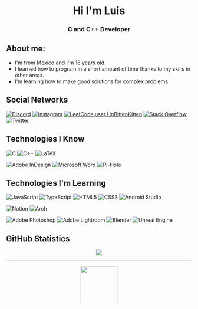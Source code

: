 <h1 style="font-weight:bold;" align="center">Hi I'm Luis</h1>

<h3 align="center"> C and C++ Developer</h3>

## About me:

- I'm from Mexico and I'm 18 years old.
- I learned how to program in a short amount of time thanks to my skills in other areas.
- I'm learning how to make good solutions for complex problems.


## Social Networks

[![Discord](https://img.shields.io/badge/Discord-%237289DA.svg?logo=discord&logoColor=white)](https://discordapp.com/users/514221720068947969)
[![Instagram](https://img.shields.io/badge/Instagram-%23E4405F.svg?logo=Instagram&logoColor=white)](https://instagram.com/luisp2125)
[![LeetCode user UnBittenKitten](https://img.shields.io/badge/dynamic/json?style=flat&labelColor=black&color=%23ffa116&label=Solved&query=solvedOverTotal&url=https%3A%2F%2Fbadge.xyli.tech/%2Fapi%2Fusers%2FUnBittenKitten&logo=leetcode&logoColor=yellow)](https://leetcode.com/UnBittenKitten/)
[![Stack Overflow](https://img.shields.io/badge/-Stackoverflow-FE7A16?logo=stack-overflow&logoColor=white)](https://stackoverflow.com/users/23064511/unbittenkitten)
[![Twitter](https://img.shields.io/badge/Twitter-%231DA1F2.svg?logo=Twitter&logoColor=white)](https://twitter.com/UnBittenKitten_)


## Technologies I Know

![C](https://img.shields.io/badge/c-%2300599C.svg?style=for-the-badge&logo=c&logoColor=white)
![C++](https://img.shields.io/badge/c++-%2300599C.svg?style=for-the-badge&logo=c%2B%2B&logoColor=white)
![LaTeX](https://img.shields.io/badge/latex-%23008080.svg?style=for-the-badge&logo=latex&logoColor=white)

![Adobe InDesign](https://img.shields.io/badge/Adobe%20InDesign-49021F?style=for-the-badge&logo=adobeindesign&logoColor=white)
![Microsoft Word](https://img.shields.io/badge/Microsoft_Word-2B579A?style=for-the-badge&logo=microsoft-word&logoColor=white)
![Pi-Hole](https://img.shields.io/badge/pihole-%2396060C.svg?style=for-the-badge&logo=pi-hole&logoColor=white)

## Technologies I'm Learning
![JavaScript](https://img.shields.io/badge/javascript-%23323330.svg?style=for-the-badge&logo=javascript&logoColor=%23F7DF1E)
![TypeScript](https://img.shields.io/badge/typescript-%23007ACC.svg?style=for-the-badge&logo=typescript&logoColor=white)
![HTML5](https://img.shields.io/badge/html5-%23E34F26.svg?style=for-the-badge&logo=html5&logoColor=white)
![CSS3](https://img.shields.io/badge/css3-%231572B6.svg?style=for-the-badge&logo=css3&logoColor=white)
![Android Studio](https://img.shields.io/badge/Android%20Studio-3DDC84.svg?style=for-the-badge&logo=android-studio&logoColor=white)

![Notion](https://img.shields.io/badge/Notion-%23000000.svg?style=for-the-badge&logo=notion&logoColor=white)
![Arch](https://img.shields.io/badge/Arch%20Linux-1793D1?logo=arch-linux&logoColor=fff&style=for-the-badge)

![Adobe Photoshop](https://img.shields.io/badge/Adobe%20Photoshop-%2331A8FF.svg?style=for-the-badge&logo=adobephotoshop&logoColor=white)
![Adobe Lightroom](https://img.shields.io/badge/Adobe%20Lightroom-31A8FF.svg?style=for-the-badge&logo=Adobe%20Lightroom&logoColor=white)
![Blender](https://img.shields.io/badge/blender-%23F5792A.svg?style=for-the-badge&logo=blender&logoColor=white)
![Unreal Engine](https://img.shields.io/badge/unrealengine-%23313131.svg?style=for-the-badge&logo=unrealengine&logoColor=white)


## GitHub Statistics

<div align="center">
    <img src="https://github-readme-streak-stats.herokuapp.com/?user=UnBittenKitten&theme=tokyonight&hide_border=true"><br />
</div>

___

<div align="center">
    <img width="100" src="https://media1.tenor.com/m/Yfem5pfa7wIAAAAC/cat-car.gif">
</div>
